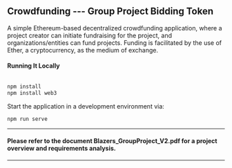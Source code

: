 ## Crowdfunding --- Group Project Bidding Token

A simple Ethereum-based decentralized crowdfunding application, where a project creator can initiate fundraising for the project, and organizations/entities can fund projects. Funding is facilitated by the use of Ether, a cryptocurrency, as the medium of exchange.

#### Running It Locally

```bash

npm install
npm install web3
```

Start the application in a development environment via:

```bash
npm run serve
```

-------------------------------
#### Please refer to the document Blazers_GroupProject_V2.pdf for a project overview and requirements analysis.
-------------------------------
